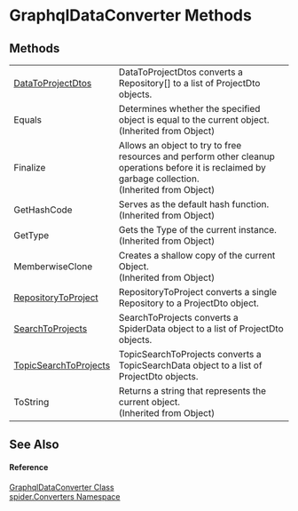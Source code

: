 # GraphqlDataConverter Methods




## Methods
<table>
<tr>
<td><a href="d5ba5348-6e16-b60b-0585-f14e47e92cc3">DataToProjectDtos</a></td>
<td>DataToProjectDtos converts a Repository[] to a list of ProjectDto objects.</td></tr>
<tr>
<td>Equals</td>
<td>Determines whether the specified object is equal to the current object.<br />(Inherited from Object)</td></tr>
<tr>
<td>Finalize</td>
<td>Allows an object to try to free resources and perform other cleanup operations before it is reclaimed by garbage collection.<br />(Inherited from Object)</td></tr>
<tr>
<td>GetHashCode</td>
<td>Serves as the default hash function.<br />(Inherited from Object)</td></tr>
<tr>
<td>GetType</td>
<td>Gets the Type of the current instance.<br />(Inherited from Object)</td></tr>
<tr>
<td>MemberwiseClone</td>
<td>Creates a shallow copy of the current Object.<br />(Inherited from Object)</td></tr>
<tr>
<td><a href="fd928f2f-fb32-494b-913e-ad6282c4e47c">RepositoryToProject</a></td>
<td>RepositoryToProject converts a single Repository to a ProjectDto object.</td></tr>
<tr>
<td><a href="ac0cf16d-463f-1853-5bd7-16da65616a3d">SearchToProjects</a></td>
<td>SearchToProjects converts a SpiderData object to a list of ProjectDto objects.</td></tr>
<tr>
<td><a href="6e930605-d2d3-5969-c035-848cfd4cba70">TopicSearchToProjects</a></td>
<td>TopicSearchToProjects converts a TopicSearchData object to a list of ProjectDto objects.</td></tr>
<tr>
<td>ToString</td>
<td>Returns a string that represents the current object.<br />(Inherited from Object)</td></tr>
</table>

## See Also


#### Reference
<a href="ec24db30-fbca-4917-4d3c-59ef53618124">GraphqlDataConverter Class</a>  
<a href="a1a6487c-d380-1653-1824-13765b4fe1dd">spider.Converters Namespace</a>  
